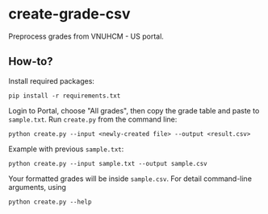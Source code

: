 # create-grade-csv

Preprocess grades from VNUHCM - US portal.

## How-to?
Install required packages:
```
pip install -r requirements.txt
```

Login to Portal, choose "All grades", then copy the grade table and paste to 
`sample.txt`. Run `create.py` from the command line:
```
python create.py --input <newly-created file> --output <result.csv>
```

Example with previous `sample.txt`:
```
python create.py --input sample.txt --output sample.csv
```

Your formatted grades will be inside `sample.csv`. For detail command-line arguments, using
```
python create.py --help
```
